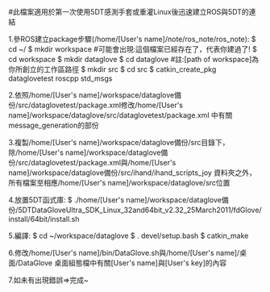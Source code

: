 #此檔案適用於第一次使用5DT感測手套或重灌Linux後迅速建立ROS與5DT的連結

1.參ROS建立package步驟(/home/[User's name]/note/ros_note/ros_note):
$ cd ~/
$ mkdir workspace
#可能會出現:這個檔案已經存在了，代表你建過了!
$ cd workspace
$ mkdir dataglove
$ cd dataglove
#註:[path of workspace]為你所創立的工作區路徑
$ mkdir src
$ cd src
$ catkin_create_pkg dataglovetest roscpp std_msgs

2.依照/home/[User's name]/workspace/dataglove備份/src/dataglovetest/package.xml修改/home/[User's name]/workspace/dataglove/src/dataglovetest/package.xml 中有關message_generation的部份

3.複製/home/[User's name]/workspace/dataglove備份/src目錄下，除/home/[User's name]/workspace/dataglove備份/src/dataglovetest/package.xml與/home/[User's name]/workspace/dataglove備份/src/ihand/ihand_scripts_joy 資料夾之外，所有檔案至相應/home/[User's name]/workspace/dataglove/src位置

4.放置5DT函式庫:
$ ./home/[User's name]/workspace/dataglove備份/5DTDataGloveUltra_SDK_Linux_32and64bit_v2.32_25March2011/fdGlove/install/64bit/install.sh

5.編譯:
$ cd ~/workspace/dataglove
$ . devel/setup.bash
$ catkin_make

6.修改/home/[User's name]/bin/DataGlove.sh與/home/[User's name]/桌面/DataGlove 桌面組態檔中有關[User's name]與[User's key]的內容

7.如未有出現錯誤=>完成~
